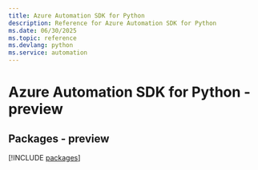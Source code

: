 ```yaml
---
title: Azure Automation SDK for Python
description: Reference for Azure Automation SDK for Python
ms.date: 06/30/2025
ms.topic: reference
ms.devlang: python
ms.service: automation
---
```

# Azure Automation SDK for Python - preview
## Packages - preview
[!INCLUDE [packages](automation-index.md)]